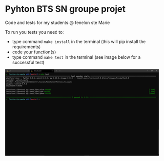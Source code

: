 # Pyhton BTS SN groupe projet

Code and tests for my students @ fenelon ste Marie

To run you tests you need to:

- type command ```make install``` in the terminal (this will pip install the requirements)
- code your function(s)
- type command ```make test``` in the terminal (see image below for a successful test)

![](https://github.com/Clement-Lelievre/fenelon_testfunc/blob/master/readme_tests.png)
